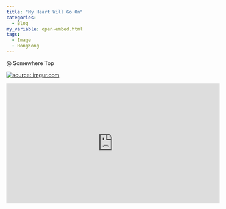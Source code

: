 ```yaml
---
title: "My Heart Will Go On"
categories:
  - Blog
my_variable: open-embed.html
tags:
  - Image
  - HongKong
---
```


@ Somewhere Top

<a href="https://imgur.com/XzzZRxB"><img src="https://i.imgur.com/XzzZRxB.jpg" title="source: imgur.com" /></a>

<iframe width="560" height="315" src="https://www.youtube.com/embed/3gK_2XdjOdY" title="YouTube video player" frameborder="0" allow="accelerometer; autoplay; clipboard-write; encrypted-media; gyroscope; picture-in-picture" allowfullscreen></iframe>

<script src="https://utteranc.es/client.js"
        repo="serendipityinlife/serendipityinlife.github.io"
        issue-term="pathname"
        theme="github-light"
        crossorigin="anonymous"
        async>
</script>
